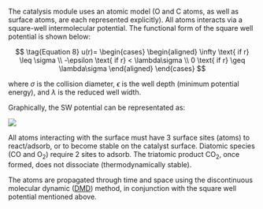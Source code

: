 

The catalysis module uses an atomic model (O and C atoms, as well as surface atoms, are each represented explicitly).  All atoms interacts via a square-well intermolecular potential.  The functional form of the square well potential is shown below:

$$
\tag{Equation 8} u(r)= \begin{cases} \begin{aligned} \infty \text{ if r} \leq \sigma \\ -\epsilon \text{ if r} < \lambda\sigma \\ 0 \text{ if r} \geq \lambda\sigma \end{aligned} \end{cases} 
$$


where $\sigma$ is the collision diameter, $\epsilon$ is the well depth (minimum potential energy), and $\lambda$ is the reduced well width.

Graphically, the SW potential can be representated as:


![](./Potential.gif)


All atoms interacting with the surface must have 3 surface sites (atoms) to react/adsorb, or to become stable on the catalyst surface.  Diatomic species (CO and O<sub>2</sub>) require 2 sites to adsorb.  The triatomic product CO<sub>2</sub>, once formed, does not dissociate (thermodynamically stable).

The atoms are propagated through time and space using the discontinuous molecular dynamic ([DMD](</modules/Discontinuous Molecular Dynamics>)) method, in conjunction with the square well potential mentioned above.